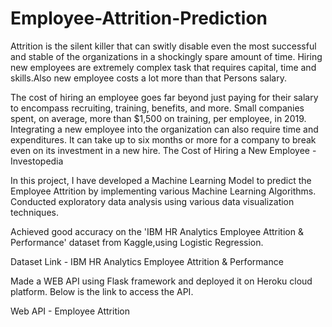 # Employee-Attrition-Prediction

Attrition is the silent killer that can switly disable even the most successful and stable of the organizations in a shockingly spare amount of time. Hiring new employees are extremely complex task that requires capital, time and skills.Also new employee costs a lot more than that Persons salary.

The cost of hiring an employee goes far beyond just paying for their salary to encompass recruiting, training, benefits, and more.
Small companies spent, on average, more than $1,500 on training, per employee, in 2019.
Integrating a new employee into the organization can also require time and expenditures.
It can take up to six months or more for a company to break even on its investment in a new hire.
The Cost of Hiring a New Employee - Investopedia

In this project, I have developed a Machine Learning Model to predict the Employee Attrition by implementing various Machine Learning Algorithms. Conducted exploratory data analysis using various data visualization techniques.

Achieved good accuracy on the 'IBM HR Analytics Employee Attrition & Performance' dataset from Kaggle,using Logistic Regression.

Dataset Link - IBM HR Analytics Employee Attrition & Performance

Made a WEB API using Flask framework and deployed it on Heroku cloud platform. Below is the link to access the API.

Web API - Employee Attrition
